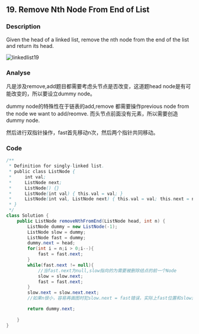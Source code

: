 ## 19. Remove Nth Node From End of List
### Description
Given the head of a linked list, remove the nth node from the end of the list and return its head.

![linkedlist19](https://github.com/liu2su/leetcode/assets/96462566/987fdf8b-9acc-4df6-a0d6-b25a98b0c232)

### Analyse
凡是涉及remove,add题目都需要考虑头节点是否改变，这道题head node是有可能改变的，所以要设立dummy node。

dummy node的特殊性在于链表的add,remove 都需要操作previous node from the node we want to add/reomve.
而头节点前面没有元素，所以需要创造dummy node.

然后进行双指针操作，fast首先移动n次，然后两个指针共同移动。



### Code
```java
/**
 * Definition for singly-linked list.
 * public class ListNode {
 *     int val;
 *     ListNode next;
 *     ListNode() {}
 *     ListNode(int val) { this.val = val; }
 *     ListNode(int val, ListNode next) { this.val = val; this.next = next; }
 * }
 */
class Solution {
    public ListNode removeNthFromEnd(ListNode head, int n) {
        ListNode dummy = new ListNode(-1);
        ListNode slow = dummy;
        ListNode fast = dummy;
        dummy.next = head;
        for(int i = n;i > 0;i--){
            fast = fast.next;
        }
        while(fast.next != null){
            //当fast.next为null,slow指向的为需要被删除结点的前一个Node
            slow = slow.next;
            fast = fast.next;
        }
        slow.next = slow.next.next;
        //如果n很小，容易再画图时犯slow.next = fast错误，实际上fast位置和slow没关系。

        return dummy.next;
        
    }
}
```
